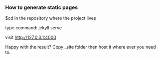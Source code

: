 ### How to generate static pages

$cd in the repository where the project lives

type command: jekyll serve

visit http://127.0.0.1:4000

Happy with the result? Copy _site folder then host it where ever you need to.
